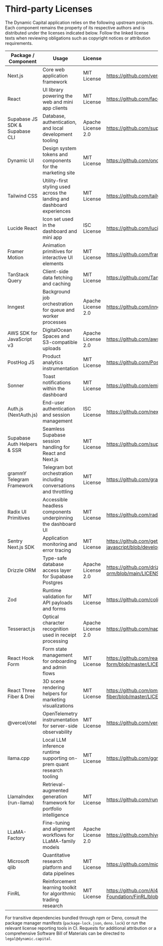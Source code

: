 # Third-party Licenses

The Dynamic Capital application relies on the following upstream projects. Each
component remains the property of its respective authors and is distributed
under the licenses indicated below. Follow the linked license texts when
reviewing obligations such as copyright notices or attribution requirements.

| Package / Component            | Usage                                                                   | License            | License Reference                                                      |
| ------------------------------ | ----------------------------------------------------------------------- | ------------------ | ---------------------------------------------------------------------- |
| Next.js                        | Core web application framework                                          | MIT License        | https://github.com/vercel/next.js/blob/canary/license.md               |
| React                          | UI library powering the web and mini app clients                        | MIT License        | https://github.com/facebook/react/blob/main/LICENSE                    |
| Supabase JS SDK & Supabase CLI | Database, authentication, and local development tooling                 | Apache License 2.0 | https://github.com/supabase/supabase/blob/master/LICENSE               |
| Dynamic UI                     | Design system tokens and components for the marketing site              | MIT License        | https://github.com/once-ui/once-ui/blob/main/LICENSE                   |
| Tailwind CSS                   | Utility-first styling used across the landing and dashboard experiences | MIT License        | https://github.com/tailwindlabs/tailwindcss/blob/master/LICENSE        |
| Lucide React                   | Icon set used in the dashboard and mini app                             | ISC License        | https://github.com/lucide-icons/lucide/blob/main/LICENSE               |
| Framer Motion                  | Animation primitives for interactive UI elements                        | MIT License        | https://github.com/framer/motion/blob/main/LICENSE                     |
| TanStack Query                 | Client-side data fetching and caching                                   | MIT License        | https://github.com/TanStack/query/blob/main/LICENSE                    |
| Inngest                        | Background job orchestration for queue and worker processes             | Apache License 2.0 | https://github.com/inngest/inngest-js/blob/main/LICENSE                |
| AWS SDK for JavaScript v3      | DigitalOcean Spaces and S3-compatible uploads                           | Apache License 2.0 | https://github.com/aws/aws-sdk-js-v3/blob/main/LICENSE                 |
| PostHog JS                     | Product analytics instrumentation                                       | MIT License        | https://github.com/PostHog/posthog-js/blob/master/LICENSE              |
| Sonner                         | Toast notifications within the dashboard                                | MIT License        | https://github.com/emilkowalski/sonner/blob/main/LICENSE               |
| Auth.js (NextAuth.js)          | End-user authentication and session management                          | ISC License        | https://github.com/nextauthjs/next-auth/blob/main/LICENSE              |
| Supabase Auth Helpers & SSR    | Seamless Supabase session handling for React and Next.js                | MIT License        | https://github.com/supabase/auth-helpers/blob/main/LICENSE             |
| grammY Telegram Framework      | Telegram bot orchestration including conversations and throttling       | MIT License        | https://github.com/grammyjs/grammY/blob/main/LICENSE                   |
| Radix UI Primitives            | Accessible headless components underpinning the dashboard UI            | MIT License        | https://github.com/radix-ui/primitives/blob/main/LICENSE               |
| Sentry Next.js SDK             | Application monitoring and error tracing                                | MIT License        | https://github.com/getsentry/sentry-javascript/blob/develop/LICENSE    |
| Drizzle ORM                    | Type-safe database access layer for Supabase Postgres                   | Apache License 2.0 | https://github.com/drizzle-team/drizzle-orm/blob/main/LICENSE          |
| Zod                            | Runtime validation for API payloads and forms                           | MIT License        | https://github.com/colinhacks/zod/blob/master/LICENSE                  |
| Tesseract.js                   | Optical character recognition used in receipt processing                | Apache License 2.0 | https://github.com/naptha/tesseract.js/blob/master/LICENSE             |
| React Hook Form                | Form state management for onboarding and admin flows                    | MIT License        | https://github.com/react-hook-form/react-hook-form/blob/master/LICENSE |
| React Three Fiber & Drei       | 3D scene rendering helpers for marketing visualizations                 | MIT License        | https://github.com/pmndrs/react-three-fiber/blob/master/LICENSE        |
| @vercel/otel                   | OpenTelemetry instrumentation for server-side observability             | MIT License        | https://github.com/vercel/otel/blob/main/LICENSE                       |
| llama.cpp                      | Local LLM inference runtime supporting on-prem quant research tooling   | MIT License        | https://github.com/ggml-org/llama.cpp/blob/master/LICENSE              |
| LlamaIndex (run-llama)         | Retrieval-augmented generation framework for portfolio intelligence     | MIT License        | https://github.com/run-llama/llama_index/blob/main/LICENSE             |
| LLaMA-Factory                  | Fine-tuning and alignment workflows for LLaMA-family models             | Apache License 2.0 | https://github.com/hiyouga/LLaMA-Factory/blob/main/LICENSE             |
| Microsoft qlib                 | Quantitative research platform and data pipelines                       | MIT License        | https://github.com/microsoft/qlib/blob/main/LICENSE                    |
| FinRL                          | Reinforcement learning toolkit for algorithmic trading research         | MIT License        | https://github.com/AI4Finance-Foundation/FinRL/blob/master/LICENSE     |

For transitive dependencies bundled through npm or Deno, consult the package
manager manifests (`package-lock.json`, `deno.lock`) or run the relevant license
reporting tools in CI. Requests for additional attribution or a comprehensive
Software Bill of Materials can be directed to `legal@dynamic.capital`.
